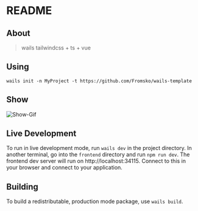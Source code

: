 # README

## About

> wails tailwindcss + ts + vue

## Using

```shell
wails init -n MyProject -t https://github.com/Fromsko/wails-template
```

## Show

![Show-Gif](./docs/show.gif)

## Live Development

To run in live development mode, run `wails dev` in the project directory. In another terminal, go into the `frontend`
directory and run `npm run dev`. The frontend dev server will run on http://localhost:34115. Connect to this in your
browser and connect to your application.

## Building

To build a redistributable, production mode package, use `wails build`.
